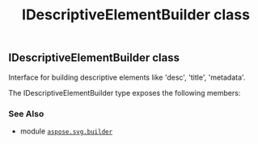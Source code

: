﻿---
title: IDescriptiveElementBuilder class
second_title: Aspose.SVG for Python via .NET API References
description: 
type: docs
weight: 190
url: /python-net/aspose.svg.builder/idescriptiveelementbuilder/
is_root: false
---

## IDescriptiveElementBuilder class

Interface for building descriptive elements like 'desc', 'title', 'metadata'.



The IDescriptiveElementBuilder type exposes the following members:


### See Also
* module [`aspose.svg.builder`](..)
